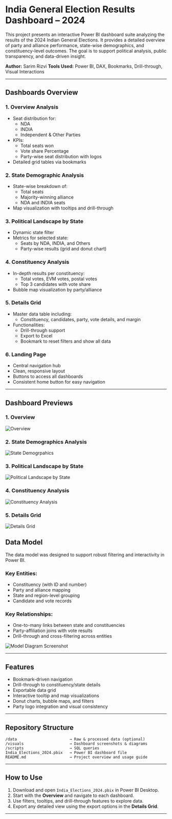# India General Election Results Dashboard – 2024

This project presents an interactive Power BI dashboard suite analyzing the results of the 2024 Indian General Elections. It provides a detailed overview of party and alliance performance, state-wise demographics, and constituency-level outcomes. The goal is to support political analysis, public transparency, and data-driven insight.

**Author:** Sarim Rizvi
**Tools Used:** Power BI, DAX, Bookmarks, Drill-through, Visual Interactions

---

## Dashboards Overview

### 1. Overview Analysis
- Seat distribution for:
  - NDA
  - INDIA
  - Independent & Other Parties
- KPIs:
  - Total seats won
  - Vote share Percentage
  - Party-wise seat distribution with logos
- Detailed grid tables via bookmarks

### 2. State Demographic Analysis
- State-wise breakdown of:
  - Total seats
  - Majority-winning alliance
  - NDA and INDIA seats
- Map visualization with tooltips and drill-through

### 3. Political Landscape by State
- Dynamic state filter
- Metrics for selected state:
  - Seats by NDA, INDIA, and Others
  - Party-wise results (grid and donut chart)

### 4. Constituency Analysis
- In-depth results per constituency:
  - Total votes, EVM votes, postal votes
  - Top 3 candidates with vote share
- Bubble map visualization by party/alliance

### 5. Details Grid
- Master data table including:
  - Constituency, candidates, party, vote details, and margin
- Functionalities:
  - Drill-through support
  - Export to Excel
  - Bookmark to reset filters and show all data

### 6. Landing Page
- Central navigation hub
- Clean, responsive layout
- Buttons to access all dashboards
- Consistent home button for easy navigation

---

## Dashboard Previews

### 1. Overview 

![Overview](./visuals/Overview.png)

### 2. State Demographics Analysis

![State Demogrpahics](./visuals/StateDemographics.png)

### 3. Political Landscape by State

![Political Landscape by State](./visuals/PoliticalLandscape.png)

### 4. Constituency Analysis

![Constituency Analysis](./visuals/ConstituencyAnalysis.png)

### 5. Details Grid

![Details Grid](./visuals/DetailsGrid.png)

## Data Model

The data model was designed to support robust filtering and interactivity in Power BI.

### Key Entities:
- Constituency (with ID and number)
- Party and alliance mapping
- State and region-level grouping
- Candidate and vote records

### Key Relationships:
- One-to-many links between state and constituencies
- Party-affiliation joins with vote results
- Drill-through and cross-filtering across entities

![Model Diagram Screenshot](./visuals/model.png) 

---

##  Features

-  Bookmark-driven navigation  
-  Drill-through to constituency/state details  
-  Exportable data grid  
-  Interactive tooltip and map visualizations  
-  Donut charts, bubble maps, and filters  
-  Party logo integration and visual consistency

---

##  Repository Structure

```
/data                       → Raw & processed data (optional)
/visuals                    → Dashboard screenshots & diagrams
/scripts                    → SQL queries
India_Elections_2024.pbix   → Power BI dashboard file
README.md                   → Project overview and usage guide
```

---

##  How to Use

1. Download and open `India_Elections_2024.pbix` in Power BI Desktop.
2. Start with the **Overview** and navigate to each dashboard.
3. Use filters, tooltips, and drill-through features to explore data.
4. Export any detailed view using the export options in the **Details Grid**.

---
